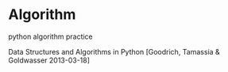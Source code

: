 # Algorithm
python algorithm practice

Data Structures and Algorithms in Python [Goodrich, Tamassia & Goldwasser 2013-03-18]
